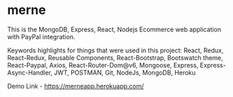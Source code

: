 # merne
This is the MongoDB, Express, React, Nodejs Ecommerce web application with PayPal integration.

Keywords highlights for things that were used in this project: React, Redux, React-Redux, Reusable Components, React-Bootstrap, Bootswatch theme, React-Paypal, Axios, React-Router-Dom@v6, Mongoose, Express, Express-Async-Handler, JWT, POSTMAN, Git, NodeJs, MongoDB, Heroku

Demo Link - https://merneapp.herokuapp.com/
